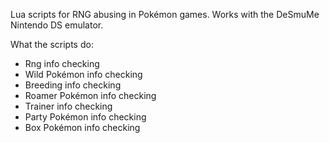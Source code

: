 Lua scripts for RNG abusing in Pokémon games. Works with the DeSmuMe Nintendo DS emulator.

What the scripts do:
- Rng info checking
- Wild Pokémon info checking
- Breeding info checking
- Roamer Pokémon info checking
- Trainer info checking
- Party Pokémon info checking
- Box Pokémon info checking
